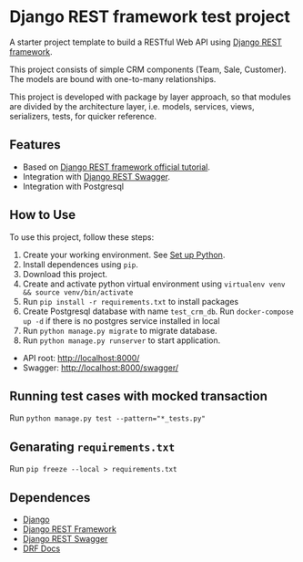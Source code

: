 # Django REST framework test project

A starter project template to build a RESTful Web API using [Django REST framework](http://www.django-rest-framework.org/).

This project consists of simple CRM components (Team, Sale, Customer). The models are bound with one-to-many relationships.

This project is developed with package by layer approach, so that modules are divided by the architecture layer, i.e. models, services, views, serializers, tests, for quicker reference.

## Features

- Based on [Django REST framework official tutorial](http://www.django-rest-framework.org/tutorial/quickstart/).
- Integration with [Django REST Swagger](https://django-rest-swagger.readthedocs.io/en/latest/).
- Integration with Postgresql

## How to Use

To use this project, follow these steps:

1. Create your working environment.  See [Set up Python](http://sourabhbajaj.com/mac-setup/Python/README.html).
2. Install dependences using `pip`.  
3. Download this project.
4. Create and activate python virtual environment using `virtualenv venv && source venv/bin/activate`
5. Run `pip install -r requirements.txt` to install packages
6. Create Postgresql database with name `test_crm_db`. Run `docker-compose up -d` if there is no postgres service installed in local
7. Run `python manage.py migrate` to migrate database.
8. Run `python manage.py runserver` to start application.

- API root: [http://localhost:8000/](http://localhost:8000/) 
- Swagger: [http://localhost:8000/swagger/](http://localhost:8000/swagger/)

## Running test cases with mocked transaction
Run `python manage.py test --pattern="*_tests.py"`

## Genarating `requirements.txt`

Run `pip freeze --local > requirements.txt`

## Dependences

- [Django](https://www.djangoproject.com/)
- [Django REST Framework](http://www.django-rest-framework.org/)
- [Django REST Swagger](https://django-rest-swagger.readthedocs.io/)
- [DRF Docs](https://drf-yasg.readthedocs.io/en/stable/readme.html)
